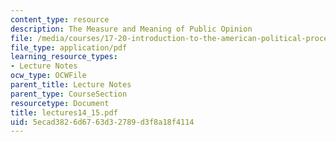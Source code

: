 ```yaml
---
content_type: resource
description: The Measure and Meaning of Public Opinion
file: /media/courses/17-20-introduction-to-the-american-political-process-spring-2004/5ecad3826d6763d32789d3f8a18f4114_lectures14_15.pdf
file_type: application/pdf
learning_resource_types:
- Lecture Notes
ocw_type: OCWFile
parent_title: Lecture Notes
parent_type: CourseSection
resourcetype: Document
title: lectures14_15.pdf
uid: 5ecad382-6d67-63d3-2789-d3f8a18f4114
---
```

